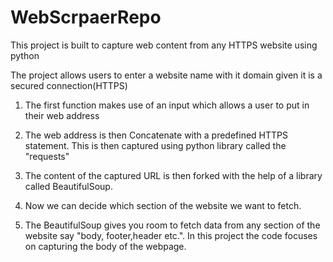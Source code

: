 # WebScrpaerRepo

This project is built to capture web content from any HTTPS website using python

The project allows users to enter a website name with it domain given it is a secured connection(HTTPS)

1. The first function makes use of an input which allows a user to put in their web address

2. The web address is then Concatenate with a predefined HTTPS statement. This is then captured using python library
called the "requests"

3. The content of the captured URL is then forked with the help of a library called BeautifulSoup.

4. Now we can decide which section of the website we want to fetch.

5. The BeautifulSoup gives you room to fetch data from any section of the website say "body, footer,header etc.". In
this project the code focuses on capturing the body of the webpage.
